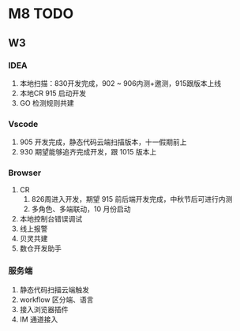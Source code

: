 # M8 TODO

## W3

### IDEA
1. 本地扫描：830开发完成，902 ~ 906内测+邀测，915跟版本上线
2. 本地CR 915 启动开发
3. GO 检测规则共建


### Vscode
1. 905 开发完成，静态代码云端扫描版本，十一假期前上
2. 930 期望能够追齐完成开发，跟 1015 版本上


### Browser
1. CR
   1. 826周进入开发，期望 915 前后端开发完成，中秋节后可进行内测
   2. 多角色、多端联动，10 月份启动
2. 本地控制台错误调试
3. 线上报警
4. 贝灵共建
5. 数仓开发助手


### 服务端
1. 静态代码扫描云端触发
2. workflow 区分端、语言
3. 接入浏览器插件
4. IM 通道接入
